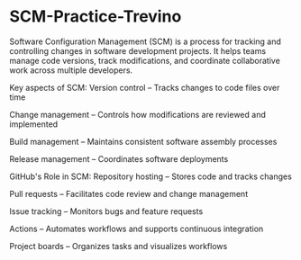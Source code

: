 # SCM-Practice-Trevino
Software Configuration Management (SCM) is a process for tracking and controlling changes in software development projects. It helps teams manage code versions, track modifications, and coordinate collaborative work across multiple developers.

Key aspects of SCM:
Version control – Tracks changes to code files over time

Change management – Controls how modifications are reviewed and implemented

Build management – Maintains consistent software assembly processes

Release management – Coordinates software deployments

GitHub's Role in SCM:
Repository hosting – Stores code and tracks changes

Pull requests – Facilitates code review and change management

Issue tracking – Monitors bugs and feature requests

Actions – Automates workflows and supports continuous integration

Project boards – Organizes tasks and visualizes workflows
